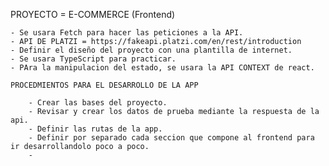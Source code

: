 PROYECTO = E-COMMERCE (Frontend)

    - Se usara Fetch para hacer las peticiones a la API.
    - API DE PLATZI = https://fakeapi.platzi.com/en/rest/introduction
    - Definir el diseño del proyecto con una plantilla de internet.
    - Se usara TypeScript para practicar.
    - PAra la manipulacion del estado, se usara la API CONTEXT de react.

    PROCEDMIENTOS PARA EL DESARROLLO DE LA APP

        - Crear las bases del proyecto.
        - Revisar y crear los datos de prueba mediante la respuesta de la api.
        - Definir las rutas de la app.
        - Definir por separado cada seccion que compone al frontend para ir desarrollandolo poco a poco.
        - 